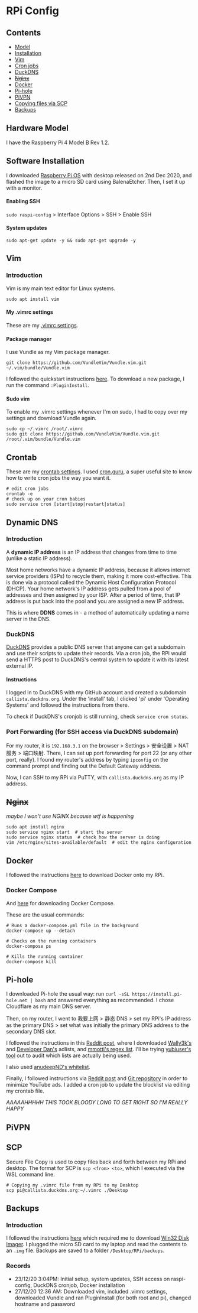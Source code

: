 # RPi Config

## Contents

- [Model](#hardware-model)
- [Installation](#software-installation)
- [Vim](#vim)
- [Cron jobs](#crontab)
- [DuckDNS](#dynamic-dns)
- ~~[Nginx](#nginx)~~
- [Docker](#docker)
- [Pi-hole](#pi-hole)
- [PiVPN](#pivpn)
- [Copying files via SCP](#scp)
- [Backups](#backups)

## Hardware Model

I have the Raspberry Pi 4 Model B Rev 1.2.

## Software Installation

I downloaded [Raspberry Pi OS](https://www.raspberrypi.org/software/operating-systems/) with desktop released on 2nd Dec 2020, and flashed the image to a micro SD card using BalenaEtcher. Then, I set it up with a monitor.

#### Enabling SSH

`sudo raspi-config` > Interface Options > SSH > Enable SSH

#### System updates

```
sudo apt-get update -y && sudo apt-get upgrade -y
```

## Vim

### Introduction

Vim is my main text editor for Linux systems. 

```
sudo apt install vim
```

#### My .vimrc settings

These are my [.vimrc settings](.vimrc). 

#### Package manager

I use Vundle as my Vim package manager.

```
git clone https://github.com/VundleVim/Vundle.vim.git ~/.vim/bundle/Vundle.vim
```

I followed the quickstart instructions [here](https://github.com/VundleVim/Vundle.vim). To download a new package, I run the command `:PluginInstall`.

#### Sudo vim

To enable my .vimrc settings whenever I'm on sudo, I had to copy over my settings and download Vundle again.

```
sudo cp ~/.vimrc /root/.vimrc
sudo git clone https://github.com/VundleVim/Vundle.vim.git /root/.vim/bundle/Vundle.vim
```

## Crontab

These are my [crontab settings](crontab). I used [cron.guru](https://crontab.guru/), a super useful site to know how to write cron jobs the way you want it.

```
# edit cron jobs
crontab -e
# check up on your cron babies
sudo service cron [start|stop|restart|status]
```

## Dynamic DNS

### Introduction

A **dynamic IP address** is an IP address that changes from time to time (unlike a static IP address). 

Most home networks have a dynamic IP address, because it allows internet service providers (ISPs) to recycle them, making it more cost-effective. This is done via a protocol called the Dynamic Host Configuration Protocol (DHCP). Your home network's IP address gets pulled from a pool of addresses and then assigned by your ISP. After a period of time, that IP address is put back into the pool and you are assigned a new IP address.

This is where **DDNS** comes in - a method of automatically updating a name server in the DNS. 

### DuckDNS

[DuckDNS](https://www.duckdns.org/) provides a public DNS server that anyone can get a subdomain and use their scripts to update their records. Via a cron job, the RPi would send a HTTPS post to DuckDNS's central system to update it with its latest external IP.

#### Instructions

I logged in to DuckDNS with my GitHub account and created a subdomain `callista.duckdns.org`. Under the 'install' tab, I clicked 'pi' under 'Operating Systems' and followed the instructions from there.

To check if DuckDNS's cronjob is still running, check `service cron status`.

### Port Forwarding (for SSH access via DuckDNS subdomain)

For my router, it is `192.168.3.1` on the browser > Settings > 安全设置 > NAT 服务 > 端口映射. There, I can set up port forwarding for port 22 (or any other port, really). I found my router's address by typing `ipconfig` on the command prompt and finding out the Default Gateway address.

Now, I can SSH to my RPi via PuTTY, with `callista.duckdns.org` as my IP address.

## ~~Nginx~~

*maybe I won't use NGINX because wtf is happening*

```
sudo apt install nginx
sudo service nginx start  # start the server
sudo service nginx status  # check how the server is doing
vim /etc/nginx/sites-available/default  # edit the nginx configuration
```

## Docker

I followed the instructions [here](https://phoenixnap.com/kb/docker-on-raspberry-pi) to download Docker onto my RPi.

### Docker Compose

And [here](https://sanderh.dev/setup-Docker-and-Docker-Compose-on-Raspberry-Pi/) for downloading Docker Compose.

These are the usual commands:

```
# Runs a docker-compose.yml file in the background
docker-compose up --detach

# Checks on the running containers
docker-compose ps

# Kills the running container
docker-compose kill
```

## Pi-hole

I downloaded Pi-hole the usual way: run `curl -sSL https://install.pi-hole.net | bash` and answered everything as recommended. I chose Cloudflare as my main DNS server.

Then, on my router, I went to 我要上网 > 静态 DNS > set my RPi's IP address as the primary DNS > set what was initially the primary DNS address to the secondary DNS slot.

I followed the instructions in this [Reddit post](https://www.reddit.com/r/pihole/comments/kla6ci/replacement_for_malwaredomains_list/gh8g27c?utm_source=share&utm_medium=web2x&context=3), where I downloaded [Wally3k's](https://firebog.net/) and [Developer Dan's](https://www.github.developerdan.com/hosts/) adlists, and [mmotti's regex list](https://github.com/mmotti/pihole-regex). I'll be trying [yubiuser's tool](https://github.com/yubiuser/pihole_adlist_tool) out to audit which lists are actually being used.

I also used [anudeepND's whitelist](https://github.com/anudeepND/whitelist).

Finally, I followed instructions via [Reddit post](https://www.reddit.com/r/pihole/comments/g9ytt9/youtube_some_success_ymmv_please_test/) and [Git repository](https://gitlab.com/grublets/youtube-updater-for-pi-hole) in order to minimize YouTube ads. I added a cron job to update the blocklist via editing my crontab file.

*AAAAAHHHHH THIS TOOK BLOODY LONG TO GET RIGHT SO I'M REALLY HAPPY*

## PiVPN

## SCP

Secure File Copy is used to copy files back and forth between my RPi and desktop. The format for SCP is `scp <from> <to>`, which I executed via the WSL command line. 

```
# Copying my .vimrc file from my RPi to my Desktop
scp pi@callista.duckdns.org:~/.vimrc ./Desktop
```

## Backups

### Introduction

I followed the instructions [here](https://magpi.raspberrypi.org/articles/back-up-raspberry-pi) which required me to download [Win32 Disk Imager](https://sourceforge.net/projects/win32diskimager/). I plugged the micro SD card to my laptop and read the contents to an `.img` file. Backups are saved to a folder `/Desktop/RPi/backups`.

### Records

- 23/12/20 3:04PM: Initial setup, system updates, SSH access on raspi-config, DuckDNS cronjob, Docker installation
- 27/12/20 12:36 AM: Downloaded vim, included .vimrc settings, downloaded Vundle and ran PluginInstall (for both root and pi), changed hostname and password
